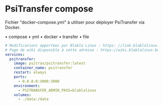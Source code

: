 # PsiTransfer compose

Fichier "docker-compose.yml" à utiliser pour déployer PsiTransfer via Docker.

• compose
• yml
• docker
• transfer
• file

```yaml
# Modifications apportées par Blabla Linux : https: //link.blablalinux.be
# Page de wiki disponible à cette adresse : https://wiki.blablalinux.be/fr/docker-compose-psitransfer
services:
  psitransfer:
    image: psitrax/psitransfer:latest
    container_name: psitransfer
    restart: always
    ports:
      - 0.0.0.0:3000:3000
    environment:
      - PSITRANSFER_ADMIN_PASS=blablalinux
    volumes:
      - ./data:/data
```
